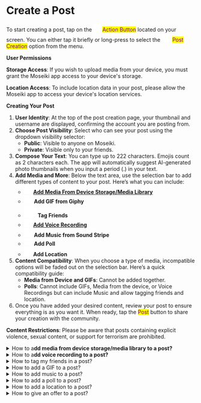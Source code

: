 # Create a Post

To start creating a post, tap on the ![](<../../.gitbook/assets/arti (1).png>) <mark style="color:purple;">Action Button</mark> located on your screen. You can either tap it briefly or long-press to select the ![](../../.gitbook/assets/pen.png) <mark style="color:purple;">Post Creation</mark> option from the menu.

**User Permissions**

**Storage Access**: If you wish to upload media from your device, you must grant the Moseiki app access to your device's storage.

**Location Access**: To include location data in your post, please allow the Moseiki app to access your device's location services.

**Creating Your Post**

1. **User Identity**: At the top of the post creation page, your thumbnail and username are displayed, confirming the account you are posting from.
2. **Choose Post Visibility**: Select who can see your post using the dropdown visibility selector:
   * **Public**: Visible to anyone on Moseiki.
   * **Private**: Visible only to your friends.
3. **Compose Your Text**: You can type up to 222 characters. Emojis count as 2 characters each. The app will automatically suggest AI-generated photo thumbnails when you input a period (.) in your text.
4. **Add Media and More**: Below the text area, use the selection bar to add different types of content to your post. Here’s what you can include:
   * ![](<../../.gitbook/assets/Frame (1).png>)[**Add Media From Device Storage/Media Library**](https://app.gitbook.com/s/ERa0omXloOunEjWXbqWy/moseiki-features/share-a-post/create-a-post#add-media-from-device-storage-media-library)
   * ![](<../../.gitbook/assets/Vector (7).png>) **Add GIF from Giphy**
   * ![](../../.gitbook/assets/tagPeopleIcon.svg) **Tag Friends**
   * ![](<../../.gitbook/assets/Frame 6878.png>) [**Add Voice Recording**](https://app.gitbook.com/s/ERa0omXloOunEjWXbqWy/moseiki-features/share-a-post/create-a-post#add-voice-recording)
   * <img src="../../.gitbook/assets/Vector.svg" alt="" data-size="line"> **Add Music from Sound Stripe**
   * ![](<../../.gitbook/assets/Frame 6877.png>) **Add Poll**
   * ![](<../../.gitbook/assets/Frame 180.png>)**Add Location**
5. **Content Compatibility**: When you choose a type of media, incompatible options will be faded out on the selection bar. Here’s a quick compatibility guide:
   * **Media from Device and GIFs**: Cannot be added together.
   * **Polls**: Cannot include GIFs, Media from the device, or Voice Recordings but can include Music and allow tagging friends and location.
6. Once you have added your desired content, review your post to ensure everything is as you want it. When ready, tap the <mark style="color:purple;">Post</mark> button to share your creation with the community.

**Content Restrictions**: Please be aware that posts containing explicit violence, sexual content, or support for terrorism are prohibited.

<details>

<summary>How to a<strong>dd media from device storage/media library to a post?</strong></summary>

**Access and Permissions**

**Storage Access**: Before you can upload media, ensure that you have granted the Moseiki app access to your device's storage. This is necessary to retrieve media files from your device.

**Uploading Media**

1. **Navigate to Media Upload**: Start creating a post and tap on the <mark style="color:purple;">Add Media From Device Storage/Media Library</mark> option in the selection bar on the Post Creation page.
2. **Selecting Media**: You can add up to 10 images or videos per post. Once selected, media files will appear in a thumbnail carousel at the bottom of the screen for easy viewing and management.
3. **Editing Media**:
   * **Photo Editing**: Tap the ![](<../../.gitbook/assets/Vector (13).png>) <mark style="color:purple;">Brush Button</mark> on any photo thumbnail to open the Photo Editing Tool. Here, you can:
     * Apply filters from a carousel of pre-defined options.
     * Tap the ![](<../../.gitbook/assets/AutoColor (1).png>)<mark style="color:purple;">Autocolor Button</mark> to magically color your images.
     * Tap the ![](<../../.gitbook/assets/Vector (9).png>) Crop Tool;
       * Adjust orientation with the orientation buttons. Select ![](<../../.gitbook/assets/Vector (10).png>) for Portrait, ![](<../../.gitbook/assets/Vector (11).png>) for Landscape and ![](<../../.gitbook/assets/Vector (12).png>) for a square image.
       * Rotate the photo counterclockwise using the ![](<../../.gitbook/assets/Frame 7661.png>) <mark style="color:purple;">Rotate Button</mark>.
     *   Use the ![](<../../.gitbook/assets/Group (4).png>) <mark style="color:purple;">**MO button**</mark> for AI-assisted editing.

         <mark style="color:orange;">Note</mark>: MO is not available for video files.
   * **Video Editing**: Currently, specific video editing tools are not detailed here. Please use external tools for advanced video editing before uploading.
4. **Tagging Friends**: Tap the <mark style="color:purple;">**Friend Tags**</mark> button on a thumbnail to tag friends. A list of 11 frequently interacted friends will appear, or you can search for others via the search bar. You can tag up to 10 friends across all media in a single post. Once tagging is complete, the number of tagged friends will display on the thumbnail.
5. **Removing Media**: To remove a media file, tap the <mark style="color:purple;">**Remove Button**</mark> on the top right of the thumbnail or long-press and drag the thumbnail to the bin icon that appears.
6. After adding and editing your media, finalize your post by adding any final text or settings and then publish to share with your community.

</details>

<details>

<summary>How to a<strong>dd voice recording to a post?</strong></summary>

**Permissions**

Ensure the app has access to your device’s microphone before you start recording.

**Starting an Audio Recording**

* **Access Audio Recording**: In the Post Creation page, tap the "Audio Recording" option on the selection bar to go to the Voice Recording screen.
* **Recording Duration**: By default, you can record up to 22 minutes. Extend this to 60 minutes by toggling the extension button, which will segment the recording into three parts of 22 minutes each.

**Using the Recording Controls**

* **Start Recording**: Tap the microphone button to begin. The recording timeline animates, and the button changes to a pause icon.
* **Pause/Resume Recording**: Tap the pause button to stop recording temporarily. Tap again to resume. The timeline animation will pause when recording is paused and resume when recording restarts.
* **Finalize Recording**: Tap the "Done" button to finish recording. You will be redirected back to the Post Creation view with a default cover visual.

**Managing Audio Clips**

* **View Clips**: Audio clips are displayed in a carousel view. Swipe left or right to navigate between clips.
* **Playback Controls**: Tap the <mark style="color:yellow;">(icon)</mark> play button to listen to a clip, and the <mark style="color:yellow;">(icon)</mark> pause button to stop. The recording's playback includes an animation around your profile picture.
* **Adjust Sound**: Use the mute/unmute buttons to control the audio volume during playback.

**Enhancing Your Audio Post**

* **Change Cover Visual**: Tap the "Add Cover" button to select a new cover image for your audio post. Your profile picture and username are displayed in the middle of the cover by default.
* **Add Tags and Locations**: Tag friends and add location details by selecting the respective options from the selection bar.

**Finalizing Your Post**

* After customizing your audio clips and cover visual, complete your post by adding any final text or settings, then publish to share your recording with the community.

</details>

<details>

<summary>How to tag my friends in a post?</summary>



</details>

<details>

<summary>How to add a GIF to a post?</summary>



</details>

<details>

<summary>How to add music to a post?</summary>



</details>

<details>

<summary>How to add a poll to a post?</summary>



</details>

<details>

<summary>How to add a location to a post?</summary>



</details>

<details>

<summary>How to give an offer to a post?</summary>

1. Click on the ![](<../../.gitbook/assets/Vector (1).png>) <mark style="color:purple;">Kebab Menu</mark>  on the top right of the post.
2. Select <mark style="color:purple;">Give Offer</mark> from the menu.
3. Choose the offer category. Options include "Text", "Text & Gallery", and "Gallery".
4. If applicable, select the pieces in the collection you want to give an offer on. You can select individual pieces or the entire collection.
5. Enter your offer price. Make sure the price meets the minimum requirement specified. Confirm your price and submit the offer.
6. Once submitted, you will see a confirmation screen indicating that your offer was successful. If the offer is accepted, you will be notified.

</details>
